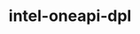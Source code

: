 ---
title: "intel-oneapi-dpl"
layout: cache
categories: [package, develop-2023-11-26]
meta: {"versions": ["2022.2.0"], "compilers": ["oneapi@=2023.2.0"], "oss": ["ubuntu20.04"], "platforms": ["linux"], "targets": ["x86_64_v3"], "stacks": ["e4s-oneapi", "root"], "num_specs": 1, "num_specs_by_stack": {"e4s-oneapi": 1, "root": 1}}
spec_details: [{"hash": "fy6jokgqlcx2xase65rirmq3zptksx6u", "compiler": "oneapi@=2023.2.0", "versions": ["2022.2.0"], "os": "ubuntu20.04", "platform": "linux", "target": "x86_64_v3", "variants": ["build_system=generic", "+envmods"], "stacks": ["e4s-oneapi", "root"], "size": "-", "tarball": "https://binaries.spack.io/releases/develop-2023-11-26/build_cache/linux-ubuntu20.04-x86_64_v3/oneapi-2023.2.0/intel-oneapi-dpl-2022.2.0/linux-ubuntu20.04-x86_64_v3-oneapi-2023.2.0-intel-oneapi-dpl-2022.2.0-fy6jokgqlcx2xase65rirmq3zptksx6u.spack"}]
---